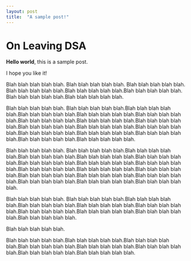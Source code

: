 ```yaml
---
layout: post
title:  "A sample post!"
---
```


# On Leaving DSA

**Hello world**, this is a sample post.

I hope you like it!

Blah blah blah blah blah. Blah blah blah blah blah. Blah blah blah blah blah. Blah blah blah blah blah.Blah blah blah blah blah.Blah blah blah blah blah. Blah blah blah blah blah.Blah blah blah blah blah.

Blah blah blah blah blah. Blah blah blah blah blah.Blah blah blah blah blah.Blah blah blah blah blah.Blah blah blah blah blah.Blah blah blah blah blah.Blah blah blah blah blah.Blah blah blah blah blah.Blah blah blah blah blah.Blah blah blah blah blah.Blah blah blah blah blah.Blah blah blah blah blah.Blah blah blah blah blah.Blah blah blah blah blah.Blah blah blah blah blah.Blah blah blah blah blah.Blah blah blah blah blah.

Blah blah blah blah blah. Blah blah blah blah blah.Blah blah blah blah blah.Blah blah blah blah blah.Blah blah blah blah blah.Blah blah blah blah blah.Blah blah blah blah blah.Blah blah blah blah blah.Blah blah blah blah blah.Blah blah blah blah blah.Blah blah blah blah blah.Blah blah blah blah blah.Blah blah blah blah blah.Blah blah blah blah blah.Blah blah blah blah blah.Blah blah blah blah blah.Blah blah blah blah blah.Blah blah blah blah blah.

Blah blah blah blah blah. Blah blah blah blah blah.Blah blah blah blah blah.Blah blah blah blah blah.Blah blah blah blah blah.Blah blah blah blah blah.Blah blah blah blah blah.Blah blah blah blah blah.Blah blah blah blah blah.Blah blah blah blah blah.

Blah blah blah blah blah.

Blah blah blah blah blah.Blah blah blah blah blah.Blah blah blah blah blah.Blah blah blah blah blah.Blah blah blah blah blah.Blah blah blah blah blah.Blah blah blah blah blah.Blah blah blah blah blah.


